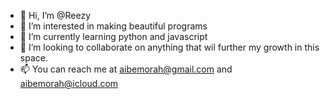 - 👋 Hi, I’m @Reezy
- 👀 I’m interested in making beautiful programs
- 🌱 I’m currently learning python and javascript
- 💞️ I’m looking to collaborate on anything that wil further my growth in this space.
- 📫 You can reach me at aibemorah@gmail.com and aibemorah@icloud.com

<!---
Reezy3/Reezy3 is a ✨ special ✨ repository because its `README.md` (this file) appears on your GitHub profile.
You can click the Preview link to take a look at your changes.
--->
